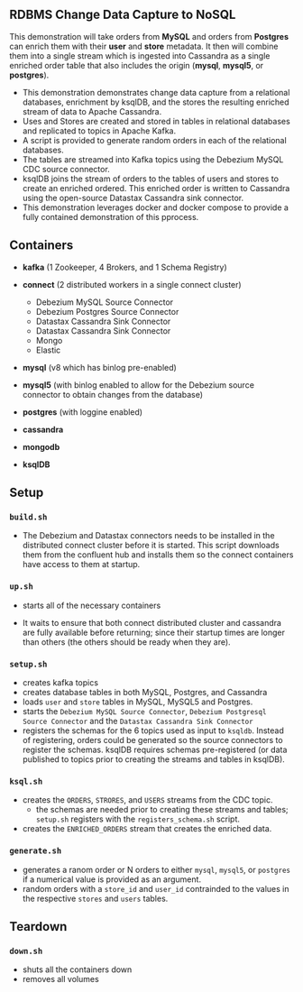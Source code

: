 
## RDBMS Change Data Capture to NoSQL

This demonstration will take orders from __MySQL__ and orders from __Postgres__ can enrich them with their __user__ and __store__ metadata. 
It then will combine them into a single stream which is ingested into Cassandra as a single enriched order table that also includes the origin (__mysql__, __mysql5__,  or __postgres__).

* This demonstration demonstrates change data capture from a relational databases, enrichment by ksqlDB, and the stores the resulting enriched stream of data to Apache Cassandra.
* Uses and Stores are created and stored in tables in relational databases and replicated to topics in Apache Kafka.
* A script is provided to generate random orders in each of the relational databases.
* The tables are streamed into Kafka topics using the Debezium MySQL CDC source connector.  
* ksqlDB joins the stream of orders to the tables of users and stores to create an enriched ordered. 
  This enriched order is written to Cassandra using the open-source Datastax Cassandra sink connector.
* This demonstration leverages docker and docker compose to provide a fully contained demonstration of this pprocess.

## Containers 

* __kafka__ (1 Zookeeper, 4 Brokers, and 1 Schema Registry)

* __connect__ (2 distributed workers in a single connect cluster)

  * Debezium MySQL Source Connector
  * Debezium Postgres Source Connector
  * Datastax Cassandra Sink Connector
  * Datastax Cassandra Sink Connector
  * Mongo
  * Elastic

* __mysql__ (v8 which has binlog pre-enabled)

* __mysql5__ (with binlog enabled to allow for the Debezium source connector to obtain changes from the database)

* __postgres__ (with loggine enabled)

* __cassandra__

* __mongodb__

* __ksqlDB__

## Setup

### `build.sh`

  * The Debezium and Datastax connectors needs to be installed in the distributed connect cluster before it is started.
This script downloads them from the confluent hub and installs them so the connect containers have access to them at startup.

### `up.sh`

  * starts all of the necessary containers 

  * It waits to ensure that both connect distributed cluster and cassandra are fully available before returning; since
their startup times are longer than others (the others should be ready when they are). 

### `setup.sh`

  * creates kafka topics
  * creates database tables in both MySQL, Postgres, and Cassandra
  * loads `user` and `store` tables in MySQL, MySQL5 and Postgres.
  * starts the `Debezium MySQL Source Connector`, `Debezium Postgresql Source Connector` and the `Datastax Cassandra Sink Connector`
  * registers the schemas for the 6 topics used as input to `ksqldb`. 
  Instead of registering, orders could be generated so the source connectors to register the schemas.
  ksqlDB requires schemas pre-registered (or data published to topics prior to creating the streams and tables in ksqlDB).

### `ksql.sh`

  * creates the `ORDERS`, `STRORES`, and `USERS` streams from the CDC topic.
    * the schemas are needed prior to creating these streams and tables; `setup.sh` registers with the `registers_schema.sh` script.
  * creates the `ENRICHED_ORDERS` stream that creates the enriched data.
  
### `generate.sh`

  * generates a ranom order or N orders to either `mysql`, `mysql5`, or `postgres` if a numerical value is provided as an argument.
  * random orders with a `store_id` and `user_id` contrainded to the values in the respective `stores` and `users` tables.

## Teardown

### `down.sh`

  * shuts all the containers down
  * removes all volumes
